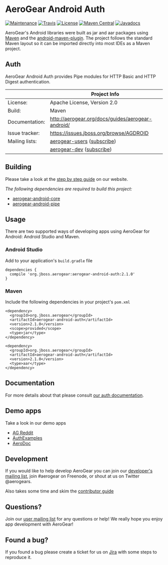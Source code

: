 # AeroGear Android Auth

[![Maintenance](https://img.shields.io/maintenance/yes/2016.svg)](http://github.com/aerogear/aerogear-android-auth)
[![Travis](https://img.shields.io/travis/aerogear/aerogear-android-auth.svg)](http://travis-ci.org/aerogear/aerogear-android-auth)
[![License](https://img.shields.io/badge/-Apache%202.0-blue.svg)](https://opensource.org/s/Apache-2.0)
[![Maven Central](https://img.shields.io/maven-central/v/org.jboss.aerogear/aerogear-android-auth.svg)](http://search.maven.org/#search%7Cga%7C1%7Caerogear-android-auth)
[![Javadocs](http://www.javadoc.io/badge/org.jboss.aerogear/aerogear-android-auth.svg?color=blue)](http://www.javadoc.io/doc/org.jboss.aerogear/aerogear-android-auth)

AeroGear's Android libraries were built as jar and aar packages using [Maven](http://maven.apache.org/) and the [android-maven-plugin](https://github.com/jayway/maven-android-plugin). The project follows the standard Maven layout so it can be imported directly into most IDEs as a Maven project.

## Auth

AeroGear Android Auth provides Pipe modules for HTTP Basic and HTTP Digest authentication.

|                 | Project Info  |
| --------------- | ------------- |
| License:        | Apache License, Version 2.0  |
| Build:          | Maven  |
| Documentation:  | http://aerogear.org/docs/guides/aerogear-android/  |
| Issue tracker:  | https://issues.jboss.org/browse/AGDROID  |
| Mailing lists:  | [aerogear-users](http://aerogear-users.1116366.n5.nabble.com/) ([subscribe](https://lists.jboss.org/mailman/listinfo/aerogear-users))  |
|                 | [aerogear-dev](http://aerogear-dev.1069024.n5.nabble.com/) ([subscribe](https://lists.jboss.org/mailman/listinfo/aerogear-dev))  |

## Building

Please take a look at the [step by step guide](http://aerogear.org/docs/guides/aerogear-android/how-to-build-aerogear-android/) on our website.

*The following dependencies are required to build this project:*

* [aerogear-android-core](http://github.com/aerogear/aerogear-android-core) 
* [aerogear-android-pipe](http://github.com/aerogear/aerogear-android-pipe) 

## Usage

There are two supported ways of developing apps using AeroGear for Android: Android Studio and Maven.

### Android Studio

Add to your application's `build.gradle` file

```
dependencies {
  compile 'org.jboss.aerogear:aerogear-android-auth:2.1.0'
}
```

### Maven

Include the following dependencies in your project's `pom.xml`


```
<dependency>
  <groupId>org.jboss.aerogear</groupId>
  <artifactId>aerogear-android-auth</artifactId>
  <version>2.1.0</version>
  <scope>provided</scope>
  <type>jar</type>
</dependency>

<dependency>
  <groupId>org.jboss.aerogear</groupId>
  <artifactId>aerogear-android-auth</artifactId>
  <version>2.1.0</version>
  <type>aar</type>
</dependency>
```

## Documentation

For more details about that please consult [our auth documentation](http://aerogear.org/docs/guides/aerogear-android/auth/).

## Demo apps

Take a look in our demo apps

* [AG Reddit](https://github.com/aerogear/aerogear-android-cookbook/blob/master/AGReddit)
* [AuthExamples](https://github.com/aerogear/aerogear-android-cookbook/blob/master/AuthExamples)
* [AeroDoc](https://github.com/aerogear/aerogear-android-cookbook/blob/master/AeroDoc)

## Development

If you would like to help develop AeroGear you can join our [developer's mailing list](https://lists.jboss.org/mailman/listinfo/aerogear-dev), join #aerogear on Freenode, or shout at us on Twitter @aerogears.

Also takes some time and skim the [contributor guide](http://aerogear.org/docs/guides/Contributing/)

## Questions?

Join our [user mailing list](https://lists.jboss.org/mailman/listinfo/aerogear-users) for any questions or help! We really hope you enjoy app development with AeroGear!

## Found a bug?

If you found a bug please create a ticket for us on [Jira](https://issues.jboss.org/browse/AGDROID) with some steps to reproduce it.

